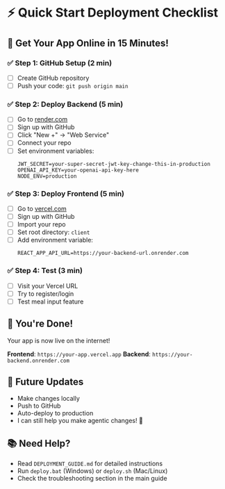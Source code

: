 # ⚡ Quick Start Deployment Checklist

## 🎯 Get Your App Online in 15 Minutes!

### ✅ Step 1: GitHub Setup (2 min)
- [ ] Create GitHub repository
- [ ] Push your code: `git push origin main`

### ✅ Step 2: Deploy Backend (5 min)
- [ ] Go to [render.com](https://render.com)
- [ ] Sign up with GitHub
- [ ] Click "New +" → "Web Service"
- [ ] Connect your repo
- [ ] Set environment variables:
  ```
  JWT_SECRET=your-super-secret-jwt-key-change-this-in-production
  OPENAI_API_KEY=your-openai-api-key-here
  NODE_ENV=production
  ```

### ✅ Step 3: Deploy Frontend (5 min)
- [ ] Go to [vercel.com](https://vercel.com)
- [ ] Sign up with GitHub
- [ ] Import your repo
- [ ] Set root directory: `client`
- [ ] Add environment variable:
  ```
  REACT_APP_API_URL=https://your-backend-url.onrender.com
  ```

### ✅ Step 4: Test (3 min)
- [ ] Visit your Vercel URL
- [ ] Try to register/login
- [ ] Test meal input feature

## 🎉 You're Done!
Your app is now live on the internet!

**Frontend**: `https://your-app.vercel.app`
**Backend**: `https://your-backend.onrender.com`

## 🔄 Future Updates
- Make changes locally
- Push to GitHub
- Auto-deploy to production
- I can still help you make agentic changes! 🤖

## 📚 Need Help?
- Read `DEPLOYMENT_GUIDE.md` for detailed instructions
- Run `deploy.bat` (Windows) or `deploy.sh` (Mac/Linux)
- Check the troubleshooting section in the main guide




